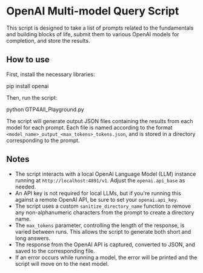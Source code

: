 # OpenAI Multi-model Query Script

This script is designed to take a list of prompts related to the fundamentals and building blocks of life, submit them to various OpenAI models for completion, and store the results.

## How to use

First, install the necessary libraries:

pip install openai

Then, run the script:

python GTP4All_Playground.py

The script will generate output JSON files containing the results from each model for each prompt. Each file is named according to the format `<model_name>_output_<max_tokens>_tokens.json`, and is stored in a directory corresponding to the prompt.

## Notes

* The script interacts with a local OpenAI Language Model (LLM) instance running at `http://localhost:4891/v1`. Adjust the `openai.api_base` as needed.
* An API key is not required for local LLMs, but if you're running this against a remote OpenAI API, be sure to set your `openai.api_key`.
* The script uses a custom `sanitize_directory_name` function to remove any non-alphanumeric characters from the prompt to create a directory name.
* The `max_tokens` parameter, controlling the length of the response, is varied between runs. This allows the script to generate both short and long answers.
* The response from the OpenAI API is captured, converted to JSON, and saved to the corresponding file.
* If an error occurs while running a model, the error will be printed and the script will move on to the next model.
